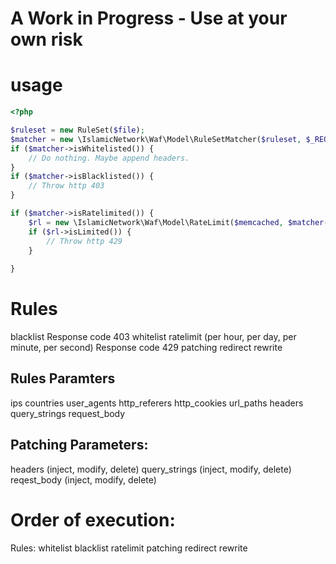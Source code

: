 # A Work in Progress - Use at your own risk

# usage
```php
<?php

$ruleset = new RuleSet($file);
$matcher = new \IslamicNetwork\Waf\Model\RuleSetMatcher($ruleset, $_REQUEST, $_SERVER);
if ($matcher->isWhitelisted()) {
    // Do nothing. Maybe append headers.
}
if ($matcher->isBlacklisted()) {
    // Throw http 403
}

if ($matcher->isRatelimited()) {
    $rl = new \IslamicNetwork\Waf\Model\RateLimit($memcached, $matcher->getMatched()['rate'], $matcher->getMatched()['time']);
    if ($rl->isLimited()) {
        // Throw http 429
    }
    
}

```


# Rules

blacklist Response code 403
whitelist
ratelimit (per hour, per day, per minute, per second) Response code 429
patching
redirect
rewrite


## Rules Paramters
ips
countries
user_agents
http_referers
http_cookies
url_paths
headers
query_strings
request_body

## Patching Parameters:
headers (inject, modify, delete)
query_strings (inject, modify, delete)
reqest_body (inject, modify, delete)




# Order of execution:

Rules:
whitelist
blacklist
ratelimit
patching
redirect
rewrite
